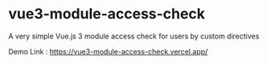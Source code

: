 # vue3-module-access-check

A very simple Vue.js 3 module access check for users by custom directives

Demo Link : https://vue3-module-access-check.vercel.app/